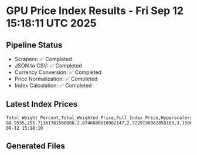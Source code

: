 # GPU Price Index Results - Fri Sep 12 15:18:11 UTC 2025

## Pipeline Status
- Scrapers: ✅ Completed
- JSON to CSV: ✅ Completed
- Currency Conversion: ✅ Completed
- Price Normalization: ✅ Completed
- Index Calculation: ✅ Completed

## Latest Index Prices
```
Total_Weight_Percent,Total_Weighted_Price,Full_Index_Price,Hyperscalers_Only_Price,Non_Hyperscalers_Only_Price,Hyperscaler_Weight,Non_Hyperscaler_Weight,Calculation_Date
88.9535,255.71361781500008,2.8746886610982147,2.7229196062858163,3.130620049224637,55.84,33.113499999999995,2025-09-12 15:18:10
```

## Generated Files
```
```
